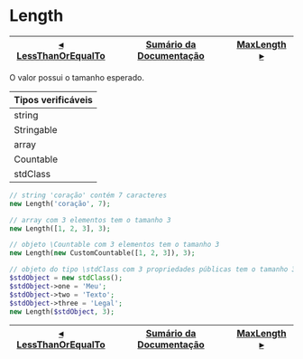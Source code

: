 # Length

[◂ LessThanOrEqualTo](06-lessthanorequalto.md) | [Sumário da Documentação](indice.md) | [MaxLength ▸](07-maxlength.md)
-- | -- | --

O valor possui o tamanho esperado.

| Tipos verificáveis |
|:--                 |
| string             |
| Stringable         |
| array              |
| Countable          |
| stdClass           |

```php
// string 'coração' contém 7 caracteres
new Length('coração', 7);

// array com 3 elementos tem o tamanho 3
new Length([1, 2, 3], 3);

// objeto \Countable com 3 elementos tem o tamanho 3
new Length(new CustomCountable([1, 2, 3]), 3);

// objeto do tipo \stdClass com 3 propriedades públicas tem o tamanho 3
$stdObject = new stdClass();
$stdObject->one = 'Meu';
$stdObject->two = 'Texto';
$stdObject->three = 'Legal';
new Length($stdObject, 3);
```

[◂ LessThanOrEqualTo](06-lessthanorequalto.md) | [Sumário da Documentação](indice.md) | [MaxLength ▸](07-maxlength.md)
-- | -- | --
